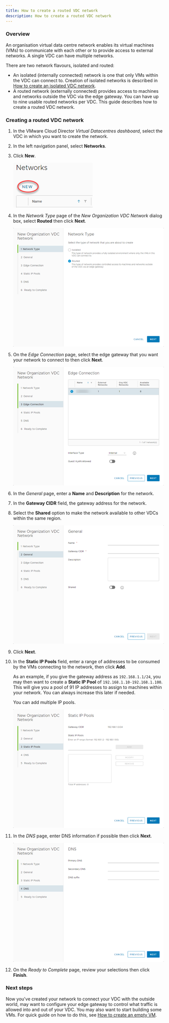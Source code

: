 ```yaml
---
title: How to create a routed VDC network
description: How to create a routed VDC network
---
```


### Overview

An organisation virtual data centre network enables its virtual machines (VMs) to communicate with each other or to provide access to external networks. A single VDC can have multiple networks.

There are two network flavours, isolated and routed:

- An isolated (internally connected) network is one that only VMs within the VDC can connect to. Creation of isolated networks is described in [How to create an isolated VDC network](./how_to_create_an_isolated_vdc_network.md).
- A routed network (externally connected) provides access to machines and networks outside the VDC via the edge gateway. You can have up to nine usable routed networks per VDC. This guide describes how to create a routed VDC network.

### Creating a routed VDC network

1. In the VMware Cloud Director *Virtual Datacentres dashboard*, select the VDC in which you want to create the network.

1. In the left navigation panel, select **Networks**.

1. Click **New**.

    ![New Network](./assets/new_network.png)

1. In the *Network Type* page of the *New Organization VDC Network* dialog box, select **Routed** then click **Next**.

    ![New Routed Network](./assets/new_routed_network.png)

1. On the *Edge Connection* page, select the edge gateway that you want your network to connect to then click **Next**.

    ![New Routed Edge](./assets/new_routed_edge_connection.png)

1. In the *General* page, enter a **Name** and **Description** for the network.

1. In the **Gateway CIDR** field, the gateway address for the network.

1. Select the **Shared** option to make the network available to other VDCs within the same region.

    ![New Routed General](./assets/new_routed_general.png)

1. Click **Next**.

1. In the **Static IP Pools** field, enter a range of addresses to be consumed by the VMs connecting to the network, then click **Add**.

    As an example, if you give the gateway address as `192.168.1.1/24`, you may then want to create a **Static IP Pool** of `192.168.1.10-192.168.1.100`. This will give you a pool of 91 IP addresses to assign to machines within your network. You can always increase this later if needed.

    You can add multiple IP pools.

    ![New Routed IP Pools](./assets/new_routed_ip_pools.png)

1. In the *DNS* page, enter DNS information if possible then click **Next**.

    ![New Routed DNS](./assets/new_routed_dns.png)

1. On the *Ready to Complete* page, review your selections then click **Finish**.

### Next steps

Now you've created your network to connect your VDC with the outside world, may want to configure your edge gateway to control what traffic is allowed into and out of your VDC. You may also want to start building some VMs. For quick guide on how to do this, see [How to create an empty VM](../Working_with_VMs/how_to_create_an_empty_vm.md).
